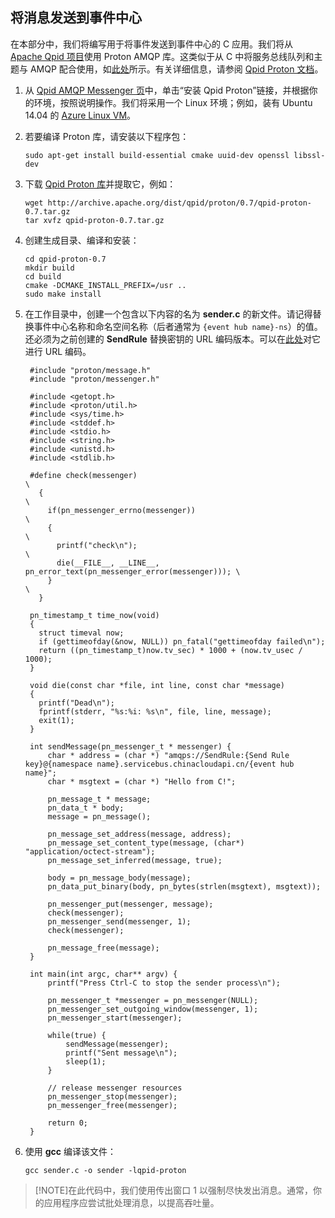 ## 将消息发送到事件中心
在本部分中，我们将编写用于将事件发送到事件中心的 C 应用。我们将从 [Apache Qpid 项目](http://qpid.apache.org/)使用 Proton AMQP 库。这类似于从 C 中将服务总线队列和主题与 AMQP 配合使用，如[此处](https://code.msdn.microsoft.com/WindowsAzure/Using-Apache-Qpid-Proton-C-afd76504)所示。有关详细信息，请参阅 [Qpid Proton 文档](http://qpid.apache.org/proton/index.html)。

1. 从 [Qpid AMQP Messenger 页](http://qpid.apache.org/components/)中，单击“安装 Qpid Proton”链接，并根据你的环境，按照说明操作。我们将采用一个 Linux 环境；例如，装有 Ubuntu 14.04 的 [Azure Linux VM](../articles/virtual-machines/virtual-machines-linux-quick-create-cli.md)。

2. 若要编译 Proton 库，请安装以下程序包：

    ```
    sudo apt-get install build-essential cmake uuid-dev openssl libssl-dev
    ```

3. 下载 [Qpid Proton 库](http://qpid.apache.org/proton/index.html)并提取它，例如：

    ```
    wget http://archive.apache.org/dist/qpid/proton/0.7/qpid-proton-0.7.tar.gz
    tar xvfz qpid-proton-0.7.tar.gz
    ```

4. 创建生成目录、编译和安装：

    ```
    cd qpid-proton-0.7
    mkdir build
    cd build
    cmake -DCMAKE_INSTALL_PREFIX=/usr ..
    sudo make install
    ```

5. 在工作目录中，创建一个包含以下内容的名为 **sender.c** 的新文件。请记得替换事件中心名称和命名空间名称（后者通常为 `{event hub name}-ns`）的值。还必须为之前创建的 **SendRule** 替换密钥的 URL 编码版本。可以在[此处](http://www.w3schools.com/tags/ref_urlencode.asp)对它进行 URL 编码。

        #include "proton/message.h"
        #include "proton/messenger.h"

        #include <getopt.h>
        #include <proton/util.h>
        #include <sys/time.h>
        #include <stddef.h>
        #include <stdio.h>
        #include <string.h>
        #include <unistd.h>
        #include <stdlib.h>

        #define check(messenger)                                                     \
          {                                                                          \
            if(pn_messenger_errno(messenger))                                        \
            {                                                                        \
              printf("check\n");													 \
              die(__FILE__, __LINE__, pn_error_text(pn_messenger_error(messenger))); \
            }                                                                        \
          }  

        pn_timestamp_t time_now(void)
        {
          struct timeval now;
          if (gettimeofday(&now, NULL)) pn_fatal("gettimeofday failed\n");
          return ((pn_timestamp_t)now.tv_sec) * 1000 + (now.tv_usec / 1000);
        }  

        void die(const char *file, int line, const char *message)
        {
          printf("Dead\n");
          fprintf(stderr, "%s:%i: %s\n", file, line, message);
          exit(1);
        }

        int sendMessage(pn_messenger_t * messenger) {
            char * address = (char *) "amqps://SendRule:{Send Rule key}@{namespace name}.servicebus.chinacloudapi.cn/{event hub name}";
            char * msgtext = (char *) "Hello from C!";

            pn_message_t * message;
            pn_data_t * body;
            message = pn_message();

            pn_message_set_address(message, address);
            pn_message_set_content_type(message, (char*) "application/octect-stream");
            pn_message_set_inferred(message, true);

            body = pn_message_body(message);
            pn_data_put_binary(body, pn_bytes(strlen(msgtext), msgtext));

            pn_messenger_put(messenger, message);
            check(messenger);
            pn_messenger_send(messenger, 1);
            check(messenger);

            pn_message_free(message);
        }

        int main(int argc, char** argv) {
            printf("Press Ctrl-C to stop the sender process\n");

            pn_messenger_t *messenger = pn_messenger(NULL);
            pn_messenger_set_outgoing_window(messenger, 1);
            pn_messenger_start(messenger);

            while(true) {
                sendMessage(messenger);
                printf("Sent message\n");
                sleep(1);
            }

            // release messenger resources
            pn_messenger_stop(messenger);
            pn_messenger_free(messenger);

            return 0;
        }

6. 使用 **gcc** 编译该文件：

    ```
    gcc sender.c -o sender -lqpid-proton
    ```

> [!NOTE]在此代码中，我们使用传出窗口 1 以强制尽快发出消息。通常，你的应用程序应尝试批处理消息，以提高吞吐量。

<!---HONumber=Mooncake_0104_2016-->